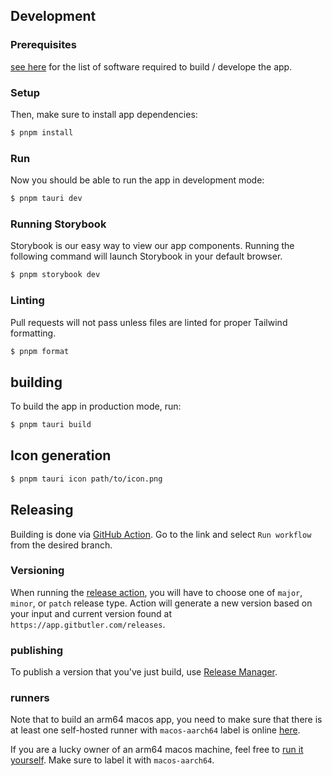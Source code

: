 ## Development

### Prerequisites

[see here](https://tauri.app/v1/guides/getting-started/prerequisites)
for the list of software required to build / develope the app.

### Setup

Then, make sure to install app dependencies:

```bash
$ pnpm install
```

### Run

Now you should be able to run the app in development mode:

```bash
$ pnpm tauri dev
```

### Running Storybook

Storybook is our easy way to view our app components. Running the following command will launch Storybook in your default browser.

```bash
$ pnpm storybook dev
```

### Linting

Pull requests will not pass unless files are linted for proper Tailwind formatting.

```bash
$ pnpm format
```

## building

To build the app in production mode, run:

```bash
$ pnpm tauri build
```

## Icon generation

```bash
$ pnpm tauri icon path/to/icon.png
```

## Releasing

Building is done via [GitHub Action](https://github.com/gitbutlerapp/gitbutler-client/actions/workflows/publish.yaml).
Go to the link and select `Run workflow` from the desired branch.

### Versioning

When running the [release action](https://github.com/gitbutlerapp/gitbutler-client/actions/workflows/publish.yaml), you will have to choose one of `major`, `minor`, or `patch` release type. Action will generate a new version based on your input and current version found at `https://app.gitbutler.com/releases`.

### publishing

To publish a version that you've just build, use [Release Manager](https://gitbutler.retool.com/apps/cb9cbed6-ae0a-11ed-918c-736c4335d3af/Release%20Manager).

### runners

Note that to build an arm64 macos app, you need to make sure that there is at least one self-hosted runner
with `macos-aarch64` label is online [here](https://github.com/gitbutlerapp/gitbutler-client-tauri/settings/actions/runners).

If you are a lucky owner of an arm64 macos machine, feel free to [run it yourself](https://github.com/gitbutlerapp/gitbutler-client-tauri/settings/actions/runners/new).
Make sure to label it with `macos-aarch64`.

